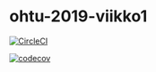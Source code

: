 # ohtu-2019-viikko1

[![CircleCI](https://circleci.com/gh/samilait/ohtu-2019-viikko1.svg?style=svg)](https://circleci.com/gh/samilait/ohtu-2019-viikko1)

[![codecov](https://codecov.io/gh/samilait/ohtu-2019-viikko1/branch/master/graph/badge.svg)](https://codecov.io/gh/samilait/ohtu-2019-viikko1)
